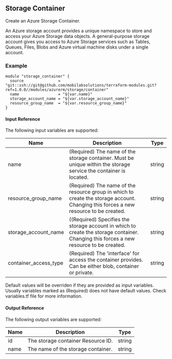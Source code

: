## Storage Container
Create an Azure Storage Container.

An Azure storage account provides a unique namespace to store and access your Azure Storage data objects. A general-purpose storage account gives you access to Azure Storage services such as Tables, Queues, Files, Blobs and Azure virtual machine disks under a single account.

### Example
```hcl
module "storage_container" {
  source               = "git::ssh://git@github.com/mobilabsolutions/terraform-modules.git?ref=1.0.0//modules/azurerm/storage/container"
  name                 = "${var.name}"
  storage_account_name = "${var.storage_account_name}"
  resource_group_name  = "${var.resource_group_name}"
}
```

#### Input Reference
The following input variables are supported:

Name | Description | Type 
----------------- | --------- | -------- 
name  | (Required) The name of the storage container. Must be unique within the storage service the container is located. | string 
resource_group_name | (Required) The name of the resource group in which to create the storage account. Changing this forces a new resource to be created. | string
storage_account_name | ((Required) Specifies the storage account in which to create the storage container. Changing this forces a new resource to be created. | string 
container_access_type | (Required) The 'interface' for access the container provides. Can be either blob, container or private. | string

Default values will be overriden if they are provided as input variables. Usually variables marked as (Required) does not have default values. Check variables.tf file for more information.


#### Output Reference
The following output variables are supported:

Name | Description | Type
----------------- | --------- | --------
id | The storage container Resource ID. | string
name | The name of the storage container. | string
